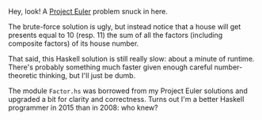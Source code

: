 Hey, look! A [Project Euler](http://projecteuler.net/)
problem snuck in here.

The brute-force solution is ugly, but instead notice that a
house will get presents equal to 10 (resp. 11) the sum of
all the factors (including composite factors) of its house
number.

That said, this Haskell solution is still really slow: about
a minute of runtime. There's probably something much faster
given enough careful number-theoretic thinking, but I'll
just be dumb.

The module `Factor.hs` was borrowed from my Project
Euler solutions and upgraded a bit for clarity and
correctness. Turns out I'm a better Haskell programmer
in 2015 than in 2008: who knew?
